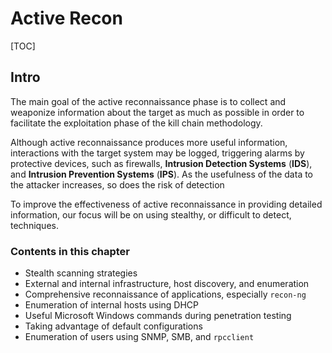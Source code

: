 # Active Recon

[TOC]



## Intro

The main goal of the active reconnaissance phase is to collect and weaponize information about the target as much as possible in order to facilitate the exploitation phase of the kill chain methodology.

Although active reconnaissance produces more useful information, interactions with the target system may be logged, triggering alarms by protective devices, such as firewalls, **Intrusion Detection Systems** (**IDS**), and **Intrusion Prevention Systems** (**IPS**). As the usefulness of the data to the attacker increases, so does the risk of detection

To improve the effectiveness of active reconnaissance in providing detailed information, our focus will be on using stealthy, or difficult to detect, techniques.

### Contents in this chapter

- Stealth scanning strategies
- External and internal infrastructure, host discovery, and enumeration
- Comprehensive reconnaissance of applications, especially `recon-ng`
- Enumeration of internal hosts using DHCP
- Useful Microsoft Windows commands during penetration testing
- Taking advantage of default configurations
- Enumeration of users using SNMP, SMB, and `rpcclient`

